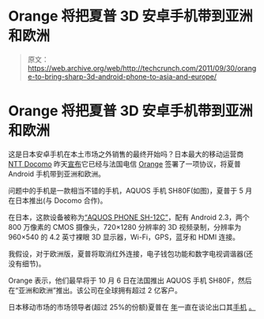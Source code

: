 # Orange 将把夏普 3D 安卓手机带到亚洲和欧洲

> 原文：<https://web.archive.org/web/http://techcrunch.com/2011/09/30/orange-to-bring-sharp-3d-android-phone-to-asia-and-europe/>

# Orange 将把夏普 3D 安卓手机带到亚洲和欧洲

这是日本安卓手机在本土市场之外销售的最终开始吗？日本最大的移动运营商 [NTT Docomo](https://web.archive.org/web/20230307213838/https://techcrunch.com/tag/docomo) 昨天[宣布](https://web.archive.org/web/20230307213838/http://www.nttdocomo.com/pr/2011/001551.html)它已经与法国电信 [Orange](https://web.archive.org/web/20230307213838/http://www.orange.com/en_EN/) 签署了一项协议，将夏普 Android 手机带到亚洲和欧洲。

问题中的手机是一款相当不错的手机，AQUOS 手机 SH80F(如图)，夏普于 5 月在日本推出(与 Docomo 合作)。

在日本，这款设备被称为[“AQUOS PHONE SH-12C”](https://web.archive.org/web/20230307213838/https://techcrunch.com/2011/05/11/sharp-rolls-out-sharp-aquos-phone-with-8mp-twin-3d-cameras-naked-eye-3d-qhd-display-android-2-3/)，配有 Android 2.3，两个 800 万像素的 CMOS 摄像头，720×1280 分辨率的 3D 视频录制，分辨率为 960×540 的 4.2 英寸裸眼 3D 显示器，Wi-Fi，GPS，蓝牙和 HDMI 连接。

我假设，对于欧洲版，夏普将取消红外连接，电子钱包功能和数字电视调谐器(还没有细节)。

Orange 表示，他们最早将于 10 月 6 日在法国推出 AQUOS 手机 SH80F，然后在“亚洲和欧洲”推出。该公司在全球拥有超过 2 亿客户。

日本移动市场的市场领导者(超过 25%的份额)夏普在 [年](https://web.archive.org/web/20230307213838/http://www.mobilecrunch.com/2010/11/17/sharp-and-panasonic-finally-ready-to-sell-smartphones-worldwide/)一直在谈论出口其[手机](https://web.archive.org/web/20230307213838/https://techcrunch.com/2011/05/24/sharp-plans-to-introduce-android-aquos-phone-brand-worldwide/) [。](https://web.archive.org/web/20230307213838/http://www.mobilecrunch.com/2010/01/27/sharp-to-bring-solar-powered-cell-phone-to-china-and-possibly-elsewhere-too/)